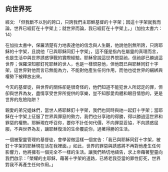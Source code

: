 ## 向世界死 ##

經文: 「但我斷不以別的誇口，只誇我們主耶穌基督的十字架；因這十字架就我而論，世界已經釘在十字架上；就世界而論，我已經釘在十字架上。」（加拉太書六：14）



在加拉太書中，保羅清楚有力地表達他的信念與人生觀，他說他別無所誇，只誇耶穌的十字架，且說他「已與耶穌同釘十字架」，這不僅是指內在屬靈的真理而言，也是生活中與世界誘惑爭戰的實際經驗。耶穌曾說這世界恨惡祂，但祂卻已勝過這世界；保羅深知那釘死耶穌的世人，也是一樣恨惡他，但他既已與耶穌同釘十字架，這世界對他而言已無能為力，不能對他產生任何作用，而他也從世界的綑綁與權勢下被釋放出來。

今天的基督徒，與世界的關係卻是很奇怪的，他們知道不能犯世人所認定的罪，但卻與世界為友，盡情享受世界所提供的享樂，豈不知那愛肉體和眼目情慾的，更是世界的危險陷阱？

親愛的弟兄姐妹們，當世人將耶穌釘十字架，我們也同時與祂一起釘十字架；當耶穌在十字架上征服了世界與罪惡的勢力，我們也分享祂的得勝，得以勝過這世界和罪惡的權勢。耶穌現在呼召你，要你不計任何代價，不向罪惡妥協，不向誘惑屈服，不與世界為友，讓耶穌復活的生命覆庇你，過著得勝的生活。

一個被聖靈管理的基督徒，會學習做這樣一個宣告：「我已與耶穌同釘十字架，被釘十字架的耶穌現在活在我裡面。」如此，世界的罪惡與誘惑將不再對他產生任何影響力，他將擁有一個完全不一樣的生活。讓我們熱切地禱告，求上帝藉著聖靈向我們啟示：「榮耀的主耶穌，藉著十字架的道路，已將老我亞當的罪性釘死，世界對我不再產生任何作用。」